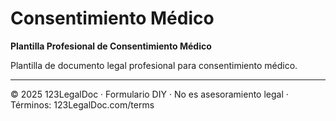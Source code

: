 # Consentimiento Médico

**Plantilla Profesional de Consentimiento Médico**

Plantilla de documento legal profesional para consentimiento médico.

---

© 2025 123LegalDoc · Formulario DIY · No es asesoramiento legal · Términos: 123LegalDoc.com/terms
